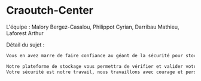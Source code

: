 # Craoutch-Center

L'équipe : Malory Bergez-Casalou, Philippot Cyrian, Darribau Mathieu, Laforest Arthur

Détail du sujet :

```md
Vous en avez marre de faire confiance au géant de la sécurité pour stocker vos fichiers ? Nous, itCraoutch vous proposons LA solution.

Notre plateforme de stockage vous permettra de vérifier et valider votre code avant de le faire passer en production, tout en vérifiant si votre navigateur est à jour et utilise les dernières normes de sécurité.
Votre sécurité est notre travail, nous travaillons avec courage et persévérance, car la ténacité permet d'atteindre l'excellence.
```
